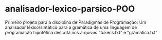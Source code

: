 # analisador-lexico-parsico-POO
Primeiro projeto para a disciplina de Paradigmas de Programação: Um analisador léxico/sintático para a gramática de uma linguagem de programação hipotética descrita nos arquivos "tokens.txt" e "gramatica.txt"